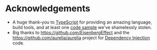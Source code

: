 # Acknowledgements

* A huge thank-you to [TypeScript](www.typescriptlang.org/) for providing an amazing language, build tools, and at least one [code sample](./src/utilities/apply-mixins.ts) we've shamelessly stolen.
* Big thanks to https://github.com/EisenbergEffect and the https://github.com/aurelia/aurelia project for [Dependency Injection](./src/di/di.ts) code.